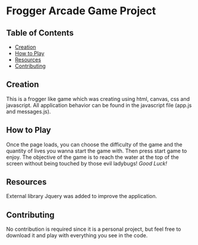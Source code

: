 # Frogger Arcade Game Project

## Table of Contents

* [Creation](#creation)
* [How to Play](#how-to-play)
* [Resources](#resources)
* [Contributing](#contributing)


## Creation

This is a frogger like game which was creating using html, canvas, css and javascript. 
All application behavior can be found in the javascript file (app.js and messages.js).

## How to Play
Once the page loads, you can choose the difficulty of the game and the quantity of lives you wanna start the game with.
Then press start game to enjoy. The objective of the game is to reach the water at the top of the screen without being touched by those evil ladybugs! *Good Luck!*

## Resources
External library  Jquery was added to improve the application. 


## Contributing
No contribution is required since it is a personal project, but feel free to download it and play with everything you see in the code.

